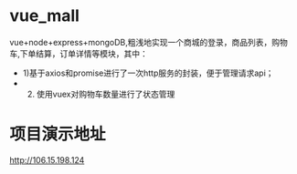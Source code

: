 # vue_mall
vue+node+express+mongoDB,粗浅地实现一个商城的登录，商品列表，购物车,下单结算，订单详情等模块，其中：
- 1)基于axios和promise进行了一次http服务的封装，便于管理请求api；
- 2) 使用vuex对购物车数量进行了状态管理

# 项目演示地址
http://106.15.198.124
